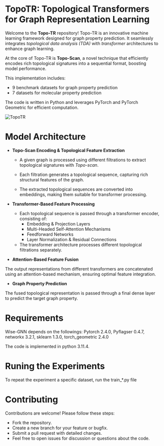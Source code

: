 
# TopoTR: Topological Transformers for Graph Representation Learning
Welcome to the **Topo-TR** repository! Topo-TR is an innovative machine learning framework designed for graph property prediction. It seamlessly integrates *topological data analysis (TDA)* with *transformer* architectures to enhance graph learning.

At the core of Topo-TR is **Topo-Scan**, a novel technique that efficiently encodes rich topological signatures into a sequential format, boosting model performance.

This implementation includes:

- 9 benchmark datasets for graph property prediction
- 7 datasets for molecular property prediction

The code is written in Python and leverages PyTorch and PyTorch Geometric for efficient computation.


![TopoTR](https://github.com/user-attachments/assets/4e4a4ef1-f145-4a72-a5b4-7a47ed12f422)


# Model Architecture
- **Topo-Scan Encoding & Topological Feature Extraction**

   - A given graph is processed using different filtrations to extract topological signatures with *Topo-scan*.
   - Each filtration generates a topological sequence, capturing rich structural features of the graph.

   - The extracted topological sequences are converted into embeddings, making them suitable for transformer processing.

- **Transformer-Based Feature Processing**
  - Each topological sequence is passed through a transformer encoder, consisting of:
    - Embedding & Projection Layers
    - Multi-Headed Self-Attention Mechanisms
    - Feedforward Networks
    - Layer Normalization & Residual Connections
  - The transformer architecture processes different topological filtrations separately.
- **Attention-Based Feature Fusion**
  
The output representations from different transformers are concatenated using an attention-based mechanism, ensuring optimal feature integration.
- **Graph Property Prediction**

The fused topological representation is passed through a final dense layer to predict the target graph property.


# Requirements
Wise-GNN depends on the followings:
Pytorch 2.4.0, Pyflagser 0.4.7, networkx 3.2.1, sklearn 1.3.0, torch_geometric 2.4.0

   
The code is implemented in python 3.11.4. 

# Runing the  Experiments
To repeat the experiment a specific dataset, run the train_*.py file
  

# Contributing
Contributions are welcome! Please follow these steps:

- Fork the repository.
- Create a new branch for your feature or bugfix.
- Submit a pull request with detailed changes.
- Feel free to open issues for discussion or questions about the code.

